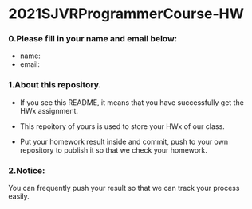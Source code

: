 # 2021SJVRProgrammerCourse-HW

### 0.Please fill in your name and email below:

- name:
- email:

### 1.About this repository.

- If you see this README, it means that you have successfully get the HWx assignment.

- This repoitory of yours is used to store your HWx of our class.

- Put your homework result inside and commit, push to your own repository to publish it so that we check your homework.

### 2.Notice:

You can frequently push your result so that we can track your process easily.
